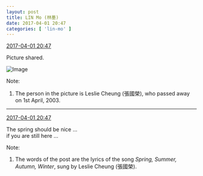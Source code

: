 ```yaml
---
layout: post
title: LIN Mo (林墨)
date: 2017-04-01 20:47
categories: [ 'lin-mo' ]
---
```


<div class="weibo-info">
  <a href="http://weibo.com/6108312042/ECwOIrcJa">2017-04-01 20:47</a>
</div>

Picture shared.

<!-- more -->

![Image](https://wx4.sinaimg.cn/mw690/006FnQZYgy1fe7gv5k1ykj30ku0ku770.jpg)

Note:
1. The person in the picture is Leslie Cheung (張國榮), who passed away on 1st April, 2003.

---

<div class="weibo-info">
  <a href="http://weibo.com/6108312042/ECwOIrcJa">2017-04-01 20:47</a>
</div>

The spring should be nice …  
if you are still here …

Note:
1. The words of the post are the lyrics of the song *Spring, Summer, Autumn, Winter*, sung by Leslie Cheung (張國榮).
